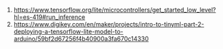 


1. https://www.tensorflow.org/lite/microcontrollers/get_started_low_level?hl=es-419#run_inference
2. https://www.digikey.com/en/maker/projects/intro-to-tinyml-part-2-deploying-a-tensorflow-lite-model-to-arduino/59bf2d67256f4b40900a3fa670c14330



